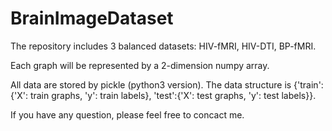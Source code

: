 # BrainImageDataset

The repository includes 3 balanced datasets: HIV-fMRI, HIV-DTI, BP-fMRI.

Each graph will be represented by a 2-dimension numpy array.

All data are stored by pickle (python3 version). The data structure is {'train': {'X': train graphs, 'y': train labels}, 'test':{'X': test graphs, 'y': test labels}}. 

If you have any question, please feel free to concact me.

